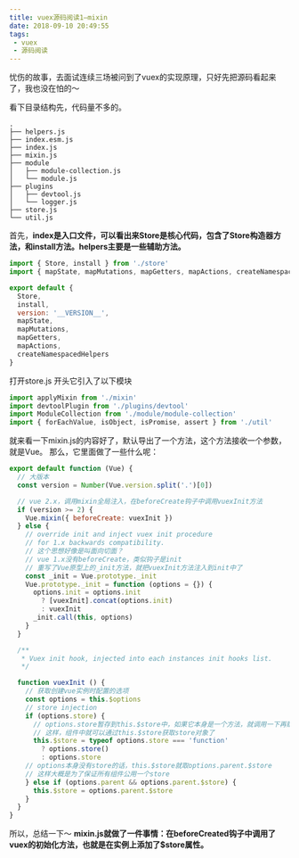```yaml
---
title: vuex源码阅读1—mixin
date: 2018-09-10 20:49:55
tags:
 - vuex
 - 源码阅读
---
```


忧伤的故事，去面试连续三场被问到了vuex的实现原理，只好先把源码看起来了，我也没在怕的～

看下目录结构先，代码量不多的。

```
.
├── helpers.js
├── index.esm.js
├── index.js
├── mixin.js
├── module
│   ├── module-collection.js
│   └── module.js
├── plugins
│   ├── devtool.js
│   └── logger.js
├── store.js
└── util.js
```

首先，**index是入口文件，可以看出来Store是核心代码，包含了Store构造器方法，和install方法。helpers主要是一些辅助方法。**
```javascript
import { Store, install } from './store'
import { mapState, mapMutations, mapGetters, mapActions, createNamespacedHelpers } from './helpers'

export default {
  Store,
  install,
  version: '__VERSION__',
  mapState,
  mapMutations,
  mapGetters,
  mapActions,
  createNamespacedHelpers
}
```

打开store.js
开头它引入了以下模块

```javascript
import applyMixin from './mixin'
import devtoolPlugin from './plugins/devtool'
import ModuleCollection from './module/module-collection'
import { forEachValue, isObject, isPromise, assert } from './util'
```
就来看一下mixin.js的内容好了，默认导出了一个方法，这个方法接收一个参数，就是Vue。
那么，它里面做了一些什么呢：

```javascript
export default function (Vue) {
  // 大版本
  const version = Number(Vue.version.split('.')[0])

  // vue 2.x，调用mixin全局注入，在beforeCreate钩子中调用vuexInit方法
  if (version >= 2) {
    Vue.mixin({ beforeCreate: vuexInit })
  } else {
    // override init and inject vuex init procedure
    // for 1.x backwards compatibility.
    // 这个思想好像是叫面向切面？
    // vue 1.x没有beforeCreate，类似钩子是init
    // 重写了Vue原型上的_init方法，就把vuexInit方法注入到init中了
    const _init = Vue.prototype._init
    Vue.prototype._init = function (options = {}) {
      options.init = options.init
        ? [vuexInit].concat(options.init)
        : vuexInit
      _init.call(this, options)
    }
  }

  /**
   * Vuex init hook, injected into each instances init hooks list.
   */

  function vuexInit () {
    // 获取创建vue实例时配置的选项
    const options = this.$options
    // store injection
    if (options.store) {
      // options.store暂存到this.$store中，如果它本身是一个方法，就调用一下再赋值
      // 这样，组件中就可以通过this.$store获取store对象了
      this.$store = typeof options.store === 'function'
        ? options.store()
        : options.store
    // options本身没有store的话，this.$store就取options.parent.$store
    // 这样大概是为了保证所有组件公用一个store
    } else if (options.parent && options.parent.$store) {
      this.$store = options.parent.$store
    }
  }
}
```
所以，总结一下～
**mixin.js就做了一件事情：在beforeCreated钩子中调用了vuex的初始化方法，也就是在实例上添加了$store属性。**

